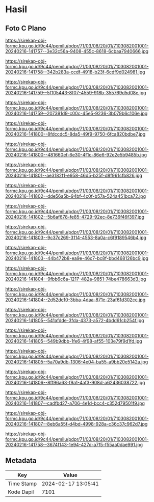 # Hasil

## Foto C Plano

https://sirekap-obj-formc.kpu.go.id/9c44/pemilu/pdpr/71/03/08/20/01/7103082001001-20240216-141757--3e32c56a-9408-455c-8618-6cbaa7940666.jpg

https://sirekap-obj-formc.kpu.go.id/9c44/pemilu/pdpr/71/03/08/20/01/7103082001001-20240216-141758--342b283a-ccdf-4918-b23f-6cdf9d024981.jpg

https://sirekap-obj-formc.kpu.go.id/9c44/pemilu/pdpr/71/03/08/20/01/7103082001001-20240216-141759--5f105443-8f07-4559-918b-355769d5d08e.jpg

https://sirekap-obj-formc.kpu.go.id/9c44/pemilu/pdpr/71/03/08/20/01/7103082001001-20240216-141759--207391d9-c00c-45e5-9236-3b079b6c106e.jpg

https://sirekap-obj-formc.kpu.go.id/9c44/pemilu/pdpr/71/03/08/20/01/7103082001001-20240216-141800--8fdccdc5-8da5-49f9-9750-6fca820bdbe7.jpg

https://sirekap-obj-formc.kpu.go.id/9c44/pemilu/pdpr/71/03/08/20/01/7103082001001-20240216-141800--481660ef-6e30-4f1c-86e6-92e2e5b9485b.jpg

https://sirekap-obj-formc.kpu.go.id/9c44/pemilu/pdpr/71/03/08/20/01/7103082001001-20240216-141801--ae3182f1-e958-46d5-b25f-d8f961cfb826.jpg

https://sirekap-obj-formc.kpu.go.id/9c44/pemilu/pdpr/71/03/08/20/01/7103082001001-20240216-141802--dde56a5b-94bf-4c0f-b57a-524a451bca72.jpg

https://sirekap-obj-formc.kpu.go.id/9c44/pemilu/pdpr/71/03/08/20/01/7103082001001-20240216-141802--5b6af678-fe85-4729-92ec-8e736f46f397.jpg

https://sirekap-obj-formc.kpu.go.id/9c44/pemilu/pdpr/71/03/08/20/01/7103082001001-20240216-141803--9c37c269-3114-4553-8a0a-c6f9189546b4.jpg

https://sirekap-obj-formc.kpu.go.id/9c44/pemilu/pdpr/71/03/08/20/01/7103082001001-20240216-141803--44b472b8-ea9e-46c7-bc8f-bbd468126bc9.jpg

https://sirekap-obj-formc.kpu.go.id/9c44/pemilu/pdpr/71/03/08/20/01/7103082001001-20240216-141804--9fbb6c6a-1217-482a-9851-74be478663d3.jpg

https://sirekap-obj-formc.kpu.go.id/9c44/pemilu/pdpr/71/03/08/20/01/7103082001001-20240216-141804--2d52de10-3bba-4daa-871e-23af61d302cc.jpg

https://sirekap-obj-formc.kpu.go.id/9c44/pemilu/pdpr/71/03/08/20/01/7103082001001-20240216-141805--541afdde-3fda-4373-a572-4bdd61cb254f.jpg

https://sirekap-obj-formc.kpu.go.id/9c44/pemilu/pdpr/71/03/08/20/01/7103082001001-20240216-141805--549b9dbb-1fe6-4f98-af55-103e79f9d1fd.jpg

https://sirekap-obj-formc.kpu.go.id/9c44/pemilu/pdpr/71/03/08/20/01/7103082001001-20240216-141805--5a70a9db-1306-4e04-ba55-a9bb20e5142a.jpg

https://sirekap-obj-formc.kpu.go.id/9c44/pemilu/pdpr/71/03/08/20/01/7103082001001-20240216-141806--8ff96a63-f9a1-4af3-908d-a62436038722.jpg

https://sirekap-obj-formc.kpu.go.id/9c44/pemilu/pdpr/71/03/08/20/01/7103082001001-20240216-141807--cadfbd27-a706-4e1d-bcc4-c352d79501f9.jpg

https://sirekap-obj-formc.kpu.go.id/9c44/pemilu/pdpr/71/03/08/20/01/7103082001001-20240216-141807--8eb6a55f-d4bd-4998-928a-c36c37c962d7.jpg

https://sirekap-obj-formc.kpu.go.id/9c44/pemilu/pdpr/71/03/08/20/01/7103082001001-20240216-141758--3674f143-1e94-427d-a7f5-f55aa0dae991.jpg


## Metadata

| Key        | Value               |
| ---------- | ------------------- |
| Time Stamp | 2024-02-17 13:05:41 |
| Kode Dapil | 7101                |



